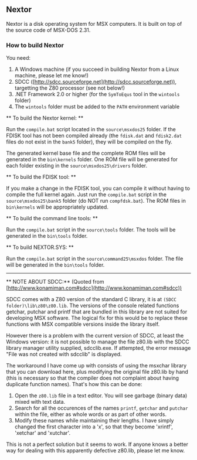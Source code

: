 ## Nextor ##

Nextor is a disk operating system for MSX computers. It is built on top of the source code of MSX-DOS 2.31.

### How to build Nextor ###

You need:

1. A Windows machine (if you succeed in building Nextor from a Linux machine, please let me know!)
2. SDCC ([http://sdcc.sourceforge.net](http://sdcc.sourceforge.net)), targetting the Z80 processor (see not below!)
3. .NET Framework 2.0 or higher (for the `SymToEqus` tool in the `wintools` folder)
4. The `wintools` folder must be added to the `PATH` environment variable

** To build the Nextor kernel: **

Run the `compile.bat` script located in the `source\msxdos25` folder. If the FDISK tool has not been compiled already (the `fdisk.dat` and `fdisk2.dat` files do not exist in the `bank5` folder), they will be compiled on the fly.

The generated kernel base file and the complete ROM files will be generated in the `bin\kernels` folder. One ROM file will be generated for each folder existing in the `source\msxdos25\drivers` folder.

** To build the FDISK tool: **

If you make a change in the FDISK tool, you can compile it without having to compile the full kernel again. Just run the `compile.bat` script in the `source\msxdos25\bank5` folder (do NOT run `compfdsk.bat`). The ROM files in `bin\kernels` will be appropriately updated.

** To build the command line tools: **

Run the `compile.bat` script in the `source\tools` folder. The tools will be generated in the `bin\tools` folder.

** To build NEXTOR.SYS: **

Run the `compile.bat` script in the `source\command25\msxdos` folder. The file will be generated in the `bin\tools` folder.

-----

** NOTE ABOUT SDCC:** (Quoted from [http://www.konamiman.com#sdcc](http://www.konamiman.com#sdcc))

SDCC comes with a Z80 version of the standard C library, it is at `(SDCC folder)\lib\z80\z80.lib`. The versions of the console related functions getchar, putchar and printf that are bundled in this library are not suited for developing MSX software. The logical fix for this would be to replace these functions with MSX compatible versions inside the library itself.

However there is a problem with the current version of SDCC, at least the Windows version: it is not possible to manage the file z80.lib with the SDCC library manager utility supplied, sdcclib.exe. If attempted, the error message "File was not created with sdcclib" is displayed.

The workaround I have come up with consists of using the msxchar library that you can download here, plus modifying the original file z80.lib by hand (this is necessary so that the compiler does not complaint about having duplicate function names). That's how this can be done:

1. Open the `z80.lib` file in a text editor. You will see garbage (binary data) mixed with text data.
2. Search for all the occurences of the names `printf`, `getchar` and `putchar` within the file, either as whole words or as part of other words.
3. Modify these names while maintaining their lengths. I have simply changed the first character into a 'x', so that they become 'xrintf', 'xetchar' and 'xutchar'.

This is not a perfect solution but it seems to work. If anyone knows a better way for dealing with this apparently defective z80.lib, please let me know.
